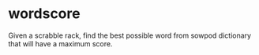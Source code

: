 # wordscore
Given a scrabble rack, find the best possible word from sowpod dictionary that will have a maximum score.
